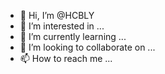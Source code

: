 - 👋 Hi, I’m @HCBLY
- 👀 I’m interested in ...
- 🌱 I’m currently learning ...
- 💞️ I’m looking to collaborate on ...
- 📫 How to reach me ...

<!---
HCBLY/HCBLY is a ✨ special ✨ repository because its `README.md` (this file) appears on your GitHub profile.
You can click the Preview link to take a look at your changes.
--->
